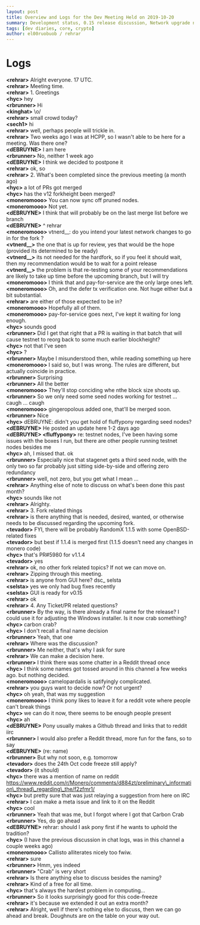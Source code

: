 ```yaml
---
layout: post
title: Overview and Logs for the Dev Meeting Held on 2019-10-20
summary: Development status, 0.15 release discussion, Network upgrade naming, and miscellaneous
tags: [dev diaries, core, crypto]
author: el00ruobuob / rehrar
---
```


# Logs  

**\<rehrar>** Alright everyone. 17 UTC.  
**\<rehrar>** Meeting time.  
**\<rehrar>** 1. Greetings  
**\<hyc>** hey  
**\<rbrunner>** Hi  
**\<kinghat>** \\o/  
**\<rehrar>** small crowd today?   
**\<sech1>** hi  
**\<rehrar>** well, perhaps people will trickle in.  
**\<rehrar>** Two weeks ago I was at HCPP, so I wasn't able to be here for a meeting. Was there one?  
**\<dEBRUYNE>** I am here  
**\<rbrunner>** No, neither 1 week ago  
**\<dEBRUYNE>** I think we decided to postpone it  
**\<rehrar>** ok, so  
**\<rehrar>** 2. What's been completed since the previous meeting (a month ago)  
**\<hyc>** a lot of PRs got merged  
**\<hyc>** has the v12 forkheight been merged?  
**\<moneromooo>** You can now sync off pruned nodes.  
**\<moneromooo>** Not yet.  
**\<dEBRUYNE>** I think that will probably be on the last merge list before we branch  
**\<dEBRUYNE>** ^ rehrar  
**\<moneromooo>** vtnerd\_\_: do you intend your latest network changes to go in for the fork ?  
**\<vtnerd\_\_>** the one that is up for review, yes that would be the hope (provided its determined to be ready)  
**\<vtnerd\_\_>** its not needed for the hardfork, so if you feel it should wait, then my recommendation would be to wait for a point release  
**\<vtnerd\_\_>** the problem is that re-testing some of your recommendations are likely to take up time before the upcoming branch, but I will try  
**\<moneromooo>** I think that and pay-for-service are the only large ones left.  
**\<moneromooo>** Oh, and the defer tx verification one. Not huge either but a bit substantial.  
**\<rehrar>** are either of those expected to be in?  
**\<moneromooo>** Hopefully all of them.  
**\<moneromooo>** pay-for-service goes next, I've kept it waiting for long enough.  
**\<hyc>** sounds good  
**\<rbrunner>** Did I get that right that a PR is waiting in that batch that will cause testnet to reorg back to some much earlier blockheight?  
**\<hyc>** not that I've seen  
**\<hyc>** ?  
**\<rbrunner>** Maybe I misunderstood then, while reading something up here  
**\<moneromooo>** I said so, but I was wrong. The rules are different, but actually coincide in practice.  
**\<rbrunner>** Surprising  
**\<rbrunner>** All the better  
**\<moneromooo>** They'll stop conciding whe nthe block size shoots up.  
**\<rbrunner>** So we only need some seed nodes working for testnet ... caugh ... caugh  
**\<moneromooo>** gingeropolous added one, that'll be merged soon.  
**\<rbrunner>** Nice  
**\<hyc>** dEBRUYNE: didn't you get hold of fluffypony regarding seed nodes?  
**\<dEBRUYNE>** He posted an update here 1-2 days ago  
**\<dEBRUYNE> \<fluffypony>** re: testnet nodes, I've been having some issues with the boxes I run, but there are other people running testnet nodes besides me  
**\<hyc>** ah, I missed that. ok  
**\<rbrunner>** Especially nice that stagenet gets a third seed node, with the only two so far probably just sitting side-by-side and offering zero redundancy  
**\<rbrunner>** well, not zero, but you get what I mean ...  
**\<rehrar>** Anything else of note to discuss on what's been done this past month?  
**\<hyc>** sounds like not  
**\<rehrar>** Alrighty.  
**\<rehrar>** 3. Fork related things  
**\<rehrar>** is there anything that is needed, desired, wanted, or otherwise needs to be discussed regarding the upcoming fork.  
**\<tevador>** FYI, there will be probably RandomX 1.1.5 with some OpenBSD-related fixes  
**\<tevador>** but best if 1.1.4 is merged first (1.1.5 doesn't need any changes in monero code)  
**\<hyc>** that's PR#5980 for v1.1.4  
**\<tevador>** yes  
**\<rehrar>** ok, no other fork related topics? If not we can move on.  
**\<rehrar>** Zipping through this meeting.  
**\<rehrar>** is anyone from GUI here? dsc\_ selsta  
**\<selsta>** yes we only had bug fixes recently  
**\<selsta>** GUI is ready for v0.15  
**\<rehrar>** ok  
**\<rehrar>** 4. Any Ticket/PR related questions?  
**\<rbrunner>** By the way, is there already a final name for the release? I could use it for adjusting the Windows installer. Is it now crab something?  
**\<hyc>** carbon crab?  
**\<hyc>** I don't recall a final name decision  
**\<rbrunner>** Yeah, that one  
**\<rehrar>** Where was the discussion?  
**\<rbrunner>** Me neither, that's why I ask for sure  
**\<rehrar>** We can make a decision here.  
**\<rbrunner>** I think there was some chatter in a Reddit thread once  
**\<hyc>** I think some names got tossed around in this channel a few weeks ago. but nothing decided.  
**\<moneromooo>** camelopardalis is satifyingly complicated.  
**\<rehrar>** you guys want to decide now? Or not urgent?  
**\<hyc>** oh yeah, that was my suggestion   
**\<moneromooo>** I think pony likes to leave it for a reddit vote where people can't break things   
**\<hyc>** we can do it now, there seems to be enough people present  
**\<hyc>** ah  
**\<dEBRUYNE>** Pony usually makes a Github thread and links that to reddit iirc  
**\<rbrunner>** I would also prefer a Reddit thread, more fun for the fans, so to say  
**\<dEBRUYNE>** (re: name)  
**\<rbrunner>** But why not soon, e.g. tomorrow   
**\<tevador>** does the 24th Oct code freeze still apply?  
**\<tevador>** (it should)  
**\<hyc>** there was a mention of name on reddit https://www.reddit.com/r/Monero/comments/d884zt/preliminary\_information\_thread\_regarding\_the/f2zfmr1/  
**\<hyc>** but pretty sure that was just relaying a suggestion from here on IRC  
**\<rehrar>** I can make a meta issue and link to it on the Reddit  
**\<hyc>** cool  
**\<rbrunner>** Yeah that was me, but I forgot where I got that Carbon Crab  
**\<rbrunner>** Yes, do go ahead  
**\<dEBRUYNE>** rehrar: should I ask pony first if he wants to uphold the tradition?  
**\<hyc>** (I have the previous discussion in chat logs, was in this channel a couple weeks ago)  
**\<moneromooo>** Callisto alliterates nicely too fwiw.  
**\<rehrar>** sure  
**\<rbrunner>** Hmm, yes indeed  
**\<rbrunner>** "Crab" is very short  
**\<rehrar>** Is there anything else to discuss besides the naming?  
**\<rehrar>** Kind of a free for all time.  
**\<hyc>** that's always the hardest problem in computing...  
**\<rbrunner>** So it looks surprisingly good for this code-freeze  
**\<rehrar>** it's because we extended it out an extra month?   
**\<rehrar>** Alright, well if there's nothing else to discuss, then we can go ahead and break. Doughnuts are on the table on your way out.  
